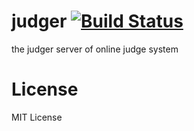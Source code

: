 # judger [![Build Status](https://drone.io/github.com/duguying/judger/status.png)](https://drone.io/github.com/duguying/judger/latest) #

the judger server of online judge system

# License #

MIT License
